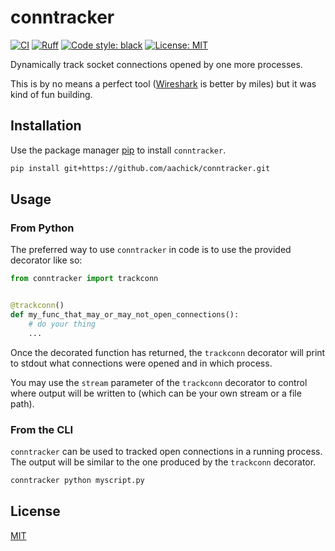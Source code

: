 # conntracker

[![CI](https://github.com/aachick/conntracker/actions/workflows/test.yaml/badge.svg)](https://github.com/aachick/conntracker/actions/workflows/test.yaml/badge.svg)
[![Ruff](https://img.shields.io/endpoint?url=https://raw.githubusercontent.com/astral-sh/ruff/main/assets/badge/v2.json)](https://github.com/astral-sh/ruff)
[![Code style: black](https://img.shields.io/badge/code%20style-black-000000.svg)](https://github.com/psf/black)
[![License: MIT](https://img.shields.io/badge/License-MIT-yellow.svg)](https://opensource.org/licenses/MIT)

Dynamically track socket connections opened by one more processes.

This is by no means a perfect tool ([Wireshark](https://github.com/wireshark/wireshark) is better by miles)
but it was kind of fun building.

## Installation

Use the package manager [pip](https://pip.pypa.io/en/stable/) to install `conntracker`.

```bash
pip install git+https://github.com/aachick/conntracker.git
```

## Usage

### From Python

The preferred way to use `conntracker` in code is to use the provided decorator like so:

```python
from conntracker import trackconn


@trackconn()
def my_func_that_may_or_may_not_open_connections():
    # do your thing
    ...
```

Once the decorated function has returned, the `trackconn` decorator will print to stdout
what connections were opened and in which process.

You may use the `stream` parameter of the `trackconn` decorator to control where output
will be written to (which can be your own stream or a file path).

### From the CLI

`conntracker` can be used to tracked open connections in a running process. The output will
be similar to the one produced by the `trackconn` decorator.

```bash
conntracker python myscript.py
```

## License

[MIT](https://choosealicense.com/licenses/mit/)
